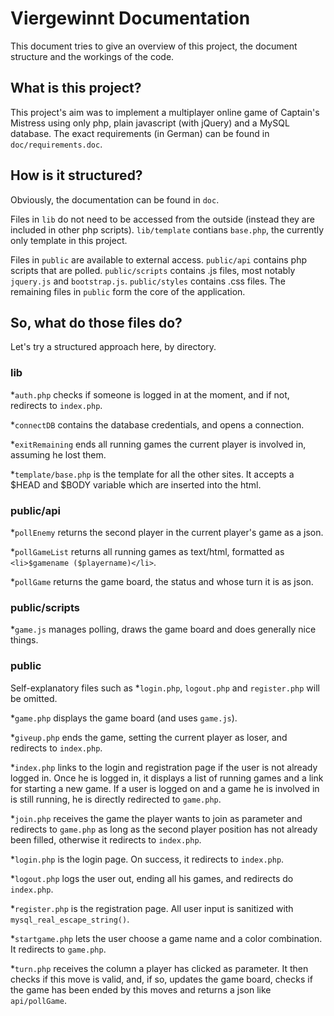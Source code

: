 Viergewinnt Documentation
=========================

This document tries to give an overview of this project, the document structure and the workings of the code.

What is this project?
---------------------

This project's aim was to implement a multiplayer online game of Captain's Mistress using only php, plain javascript (with jQuery) and a MySQL database. The exact requirements (in German) can be found in `doc/requirements.doc`.


How is it structured?
---------------------

Obviously, the documentation can be found in `doc`. 

Files in `lib` do not need to be accessed from the outside (instead they are included in other php scripts). `lib/template` contians `base.php`, the currently only template in this project.

Files in `public` are available to external access. `public/api` contains php scripts that are polled. `public/scripts` contains .js files, most notably `jquery.js` and `bootstrap.js`. `public/styles` contains .css files. The remaining files in `public` form the core of the application.


So, what do those files do?
---------------------------

Let's try a structured approach here, by directory.

### lib

*`auth.php` checks if someone is logged in at the moment, and if not, redirects to `index.php`.

*`connectDB` contains the database credentials, and opens a connection.

*`exitRemaining` ends all running games the current player is involved in, assuming he lost them.

*`template/base.php` is the template for all the other sites. It accepts a $HEAD and $BODY variable which are inserted into the html.

### public/api

*`pollEnemy` returns the second player in the current player's game as a json.

*`pollGameList` returns all running games as text/html, formatted as `<li>$gamename ($playername)</li>`.

*`pollGame` returns the game board, the status and whose turn it is as json.


### public/scripts

*`game.js` manages polling, draws the game board and does generally nice things.

### public

Self-explanatory files such as *`login.php`, `logout.php`  and `register.php` will be omitted.

*`game.php` displays the game board (and uses `game.js`). 

*`giveup.php` ends the game, setting the current player as loser, and redirects to `index.php`.

*`index.php` links to the login and registration page if the user is not already logged in. Once he is logged in, it displays a list of running games and a link for starting a new game. If a user is logged on and a game he is involved in is still running, he is directly redirected to `game.php`.

*`join.php` receives the game the player wants to join as parameter and redirects to `game.php` as long as the second player position has not already been filled, otherwise it redirects to `index.php`.

*`login.php` is the login page. On success, it redirects to `index.php`.

*`logout.php` logs the user out, ending all his games, and redirects do `index.php`.

*`register.php` is the registration page. All user input is sanitized with `mysql_real_escape_string()`.

*`startgame.php` lets the user choose a game name and a color combination. It redirects to `game.php`.

*`turn.php` receives the column a player has clicked as parameter. It then checks if this move is valid, and, if so, updates the game board, checks if the game has been ended by this moves and returns a json like `api/pollGame`.
